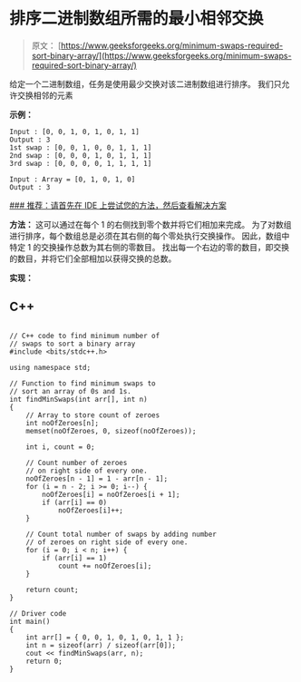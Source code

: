 # 排序二进制数组所需的最小相邻交换

> 原文： [https://www.geeksforgeeks.org/minimum-swaps-required-sort-binary-array/](https://www.geeksforgeeks.org/minimum-swaps-required-sort-binary-array/)

给定一个二进制数组，任务是使用最少交换对该二进制数组进行排序。 我们只允许交换相邻的元素

**示例：**

```
Input : [0, 0, 1, 0, 1, 0, 1, 1]
Output : 3
1st swap : [0, 0, 1, 0, 0, 1, 1, 1]
2nd swap : [0, 0, 0, 1, 0, 1, 1, 1]
3rd swap : [0, 0, 0, 0, 1, 1, 1, 1]

Input : Array = [0, 1, 0, 1, 0]
Output : 3

```

 [### 推荐：请首先在 IDE 上尝试您的方法，然后查看解决方案](https://ide.geeksforgeeks.org/) 

**方法：**
这可以通过在每个 1 的右侧找到零个数并将它们相加来完成。 为了对数组进行排序，每个数组总是必须在其右侧的每个零处执行交换操作。 因此，数组中特定 1 的交换操作总数为其右侧的零数目。 找出每一个右边的零的数目，即交换的数目，并将它们全部相加以获得交换的总数。

**实现：**

## C++ 

```

// C++ code to find minimum number of 
// swaps to sort a binary array 
#include <bits/stdc++.h> 

using namespace std; 

// Function to find minimum swaps to 
// sort an array of 0s and 1s. 
int findMinSwaps(int arr[], int n) 
{ 
    // Array to store count of zeroes 
    int noOfZeroes[n]; 
    memset(noOfZeroes, 0, sizeof(noOfZeroes)); 

    int i, count = 0; 

    // Count number of zeroes 
    // on right side of every one. 
    noOfZeroes[n - 1] = 1 - arr[n - 1]; 
    for (i = n - 2; i >= 0; i--) { 
        noOfZeroes[i] = noOfZeroes[i + 1]; 
        if (arr[i] == 0) 
            noOfZeroes[i]++; 
    } 

    // Count total number of swaps by adding number 
    // of zeroes on right side of every one. 
    for (i = 0; i < n; i++) { 
        if (arr[i] == 1) 
            count += noOfZeroes[i]; 
    } 

    return count; 
} 

// Driver code 
int main() 
{ 
    int arr[] = { 0, 0, 1, 0, 1, 0, 1, 1 }; 
    int n = sizeof(arr) / sizeof(arr[0]); 
    cout << findMinSwaps(arr, n); 
    return 0; 
} 

```
